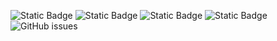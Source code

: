![Static Badge](https://img.shields.io/badge/blacklists-60-000000) ![Static Badge](https://img.shields.io/badge/blacklisted-2690098-cc0000) ![Static Badge](https://img.shields.io/badge/whitelisted-2245-00CC00) ![Static Badge](https://img.shields.io/badge/streaming_blacklist-28107-000000) ![GitHub issues](https://img.shields.io/github/issues/fabriziosalmi/blacklists)
